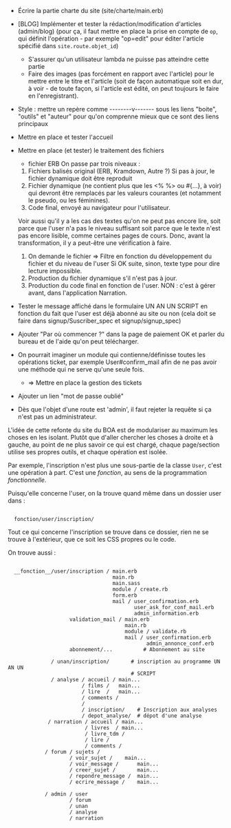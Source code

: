 * Écrire la partie charte du site (site/charte/main.erb)
* [BLOG] Implémenter et tester la rédaction/modification d'articles (admin/blog)
  (pour ça, il faut mettre en place la prise en compte de `op`, qui définit l'opération - par exemple "op=edit" pour éditer l'article spécifié dans `site.route.objet_id`)
  - S'assurer qu'un utilisateur lambda ne puisse pas atteindre cette partie
  - Faire des images (pas forcément en rapport avec l'article) pour le mettre entre le titre et l'article (soit de façon automatique soit en dur, à voir - de toute façon, si l'article est édité, on peut toujours le faire en l'enregistrant).

* Style : mettre un repère comme --------v------- sous les liens "boite", "outils" et "auteur" pour qu'on comprenne mieux que ce sont des liens principaux
* Mettre en place et tester l'accueil

* Mettre en place (et tester) le traitement des fichiers
  - fichier ERB
  On passe par trois niveaux :
  1. Fichiers balisés original (ERB, Kramdown, Autre ?)
     Si pas à jour, le fichier dynamique doit être reproduit
  2. Fichier dynamique (ne contient plus que les <% %> ou #{...}, à voir) qui devront être remplacés par les valeurs courantes (et notamment le pseudo, ou les féminines).
  3. Code final, envoyé au navigateur pour l'utilisateur.

  Voir aussi qu'il y a les cas des textes qu'on ne peut pas encore lire, soit parce que l'user n'a pas le niveau suffisant soit parce que le texte n'est pas encore lisible, comme certaines pages de cours. Donc, avant la transformation, il y a peut-être une vérification à faire.
  1. On demande le fichier
  => Filtre en fonction du développement du fichier et du niveau de l'user
  Si OK suite, sinon, texte type pour dire lecture impossible.
  2. Production du fichier dynamique s'il n'est pas à jour.
  3. Production du code final en fonction de l'user.
  NON : c'est à gérer avant, dans l'application Narration.

* Tester le message affiché dans le formulaire UN AN UN SCRIPT en fonction du fait que l'user est déjà abonné au site ou non (cela doit se faire dans signup/Suscriber_spec et signup/signup_spec)

* Ajouter "Par où commencer ?" dans la page de paiement OK et parler du bureau et de l'aide qu'on peut télécharger.

* On pourrait imaginer un module qui contienne/définisse toutes les opérations ticket, par exemple User#confirm_mail afin de ne pas avoir une méthode qui ne serve qu'une seule fois.
  * => Mettre en place la gestion des tickets

* Ajouter un lien "mot de passe oublié"

* Dès que l'objet d'une route est 'admin', il faut rejeter la requête si ça n'est pas un administrateur.

L'idée de cette refonte du site du BOA est de modulariser au maximum les choses en les isolant. Plutôt que d'aller chercher les choses à droite et à gauche, au point de ne plus savoir ce qui est chargé, chaque page/section utilise ses propres outils, et chaque opération est isolée.

Par exemple, l'inscription n'est plus une sous-partie de la classe `User`, c'est une opération à part. C'est une *fonction*, au sens de la programmation *fonctionnelle*.

Puisqu'elle concerne l'user, on la trouve quand même dans un dossier user dans :

```

  fonction/user/inscription/

```

Tout ce qui concerne l'inscription se trouve dans ce dossier, rien ne se trouve à l'extérieur, que ce soit les CSS propres ou le code.

On trouve aussi :

```

  __fonction__/user/inscription / main.erb
                                  main.rb
                                  main.sass
                                  module / create.rb
                                  form.erb
                                  mail / user_confirmation.erb
                                         user_ask_for_conf_mail.erb
                                         admin_information.erb
                    validation_mail / main.erb
                                      main.rb
                                      module / validate.rb
                                      mail / user_confirmation.erb
                                             admin_annonce_conf.erb
                    abonnement/...          # Abonnement au site

              / unan/inscription/       # inscription au programme UN AN UN
                                        # SCRIPT
              / analyse / accueil / main...
                        / films /   main...
                        / lire  /   main...
                        / comments /
                        /
                        / inscription/    # Inscription aux analyses
                        / depot_analyse/  # dépot d'une analyse
             / narration / accueil / main...
                         / livres  / main...
                         / livre_tdm /
                         / lire /
                         / comments /
            / forum / sujets /
                    / voir_sujet /    main...
                    / voir_message /      main...
                    / creer_sujet /       main...
                    / repondre_message /  main...
                    / ecrire_message /    main...

            / admin / user
                    / forum
                    / unan
                    / analyse
                    / narration
```
